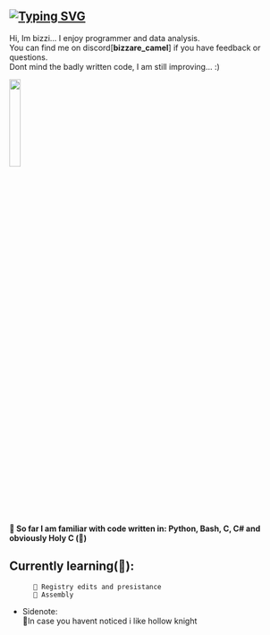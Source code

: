## <a href="https://git.io/typing-svg"><img src="https://readme-typing-svg.demolab.com?font=Pixelify+Sans&size=25&pause=1000&color=F7905D&width=700&separator=%3C&lines=if+(!goal)+%7BReTry(+);%7D+else+%7Bxp%2B%2B;+newgoal(xp);%7D%3Cwhile+(doubt)+%7B+ignore();+continue;%7D%3C%23include+%22happiness.h%22+%2F%2F+%3A)" alt="Typing SVG" /></a>

Hi, Im bizzi... I enjoy programmer and data analysis. <br>
You can find me on discord[**bizzare_camel**] if you have feedback or questions. <br>
Dont mind the badly written code, I am still improving...  :)<br>

<img width="20%" src="https://images-wixmp-ed30a86b8c4ca887773594c2.wixmp.com/f/4e7d01ce-8c31-45b6-904d-364d6b2602df/ddnwsmt-a2fc6de3-2238-4c3f-8387-9f06c90e1f6e.png?token=eyJ0eXAiOiJKV1QiLCJhbGciOiJIUzI1NiJ9.eyJzdWIiOiJ1cm46YXBwOjdlMGQxODg5ODIyNjQzNzNhNWYwZDQxNWVhMGQyNmUwIiwiaXNzIjoidXJuOmFwcDo3ZTBkMTg4OTgyMjY0MzczYTVmMGQ0MTVlYTBkMjZlMCIsIm9iaiI6W1t7InBhdGgiOiJcL2ZcLzRlN2QwMWNlLThjMzEtNDViNi05MDRkLTM2NGQ2YjI2MDJkZlwvZGRud3NtdC1hMmZjNmRlMy0yMjM4LTRjM2YtODM4Ny05ZjA2YzkwZTFmNmUucG5nIn1dXSwiYXVkIjpbInVybjpzZXJ2aWNlOmZpbGUuZG93bmxvYWQiXX0.sceSLWWX81w2-381wIRKdWOkNKlGOpcwrjv4p12TirE"> 

__🔶 So far I am familiar with code written in: Python, Bash, C, C# and obviously Holy C (🧡)__
## **Currently learning(📙)**:
          🔸 Registry edits and presistance
          🔸 Assembly

* Sidenote:<br>
  🔸In case you havent noticed i like hollow knight
